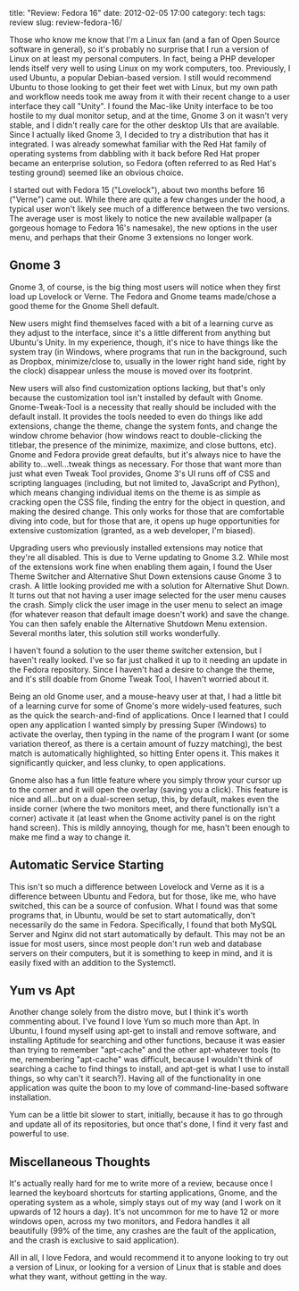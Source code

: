 title: "Review: Fedora 16"
date: 2012-02-05 17:00
category: tech
tags: review
slug: review-fedora-16/

<div class='post'>
<p>Those who know me know that I'm a Linux fan (and a fan of Open Source software in general), so it's probably no surprise that I run a version of Linux on at least my personal computers. In fact, being a PHP developer lends itself very well to using Linux on my work computers, too. Previously, I used Ubuntu, a popular Debian-based version. I still would recommend Ubuntu to those looking to get their feet wet with Linux, but my own path and workflow needs took me away from it with their recent change to a user interface they call "Unity". I found the Mac-like Unity interface to be too hostile to my dual monitor setup, and at the time, Gnome 3 on it wasn't very stable, and I didn't really care for the other desktop UIs that are available. Since I actually liked Gnome 3, I decided to try a distribution that has it integrated. I was already somewhat familiar with the Red Hat family of operating systems from dabbling with it back before Red Hat proper became an enterprise solution, so Fedora (often referred to as Red Hat's testing ground) seemed like an obvious choice.</p><!-- more --><p>I started out with Fedora 15 ("Lovelock"), about two months before 16 ("Verne") came out. While there are quite a few changes under the hood, a typical user won't likely see much of a difference between the two versions. The average user is most likely to notice the new available wallpaper (a gorgeous homage to Fedora 16's namesake), the new options in the user menu, and perhaps that their Gnome 3 extensions no longer work.<br /></p><h2>Gnome 3</h2><p>Gnome 3, of course, is the big thing most users will notice when they first load up Lovelock or Verne. The Fedora and Gnome teams made/chose a good theme for the Gnome Shell default. <br /></p><p>New users might find themselves faced with a bit of a learning curve as they adjust to the interface, since it's a little different from anything but Ubuntu's Unity. In my experience, though, it's nice to have things like the system tray (in Windows, where programs that run in the background, such as Dropbox, minimize/close to, usually in the lower right hand side, right by the clock) disappear unless the mouse is moved over its footprint. <br /></p><p>New users will also find customization options lacking, but that's only because the customization tool isn't installed by default with Gnome. Gnome-Tweak-Tool is a necessity that really should be included with the default install. It provides the tools needed to even do things like add extensions, change the theme, change the system fonts, and change the window chrome behavior (how windows react to double-clicking the titlebar, the presence of the minimize, maximize, and close buttons, etc). Gnome and Fedora provide great defaults, but it's always nice to have the ability to...well...tweak things as necessary. For those that want more than just what even Tweak Tool provides, Gnome 3's UI runs off of CSS and scripting languages (including, but not limited to, JavaScript and Python), which means changing individual items on the theme is as simple as cracking open the CSS file, finding the entry for the object in question, and making the desired change. This only works for those that are comfortable diving into code, but for those that are, it opens up huge opportunities for extensive customization (granted, as a web developer, I'm biased).<br /></p><p>Upgrading users who previously installed extensions may notice that they're all disabled. This is due to Verne updating to Gnome 3.2. While most of the extensions work fine when enabling them again, I found the User Theme Switcher and Alternative Shut Down extensions cause Gnome 3 to crash. A little looking provided me with a solution for Alternative Shut Down. It turns out that not having a user image selected for the user menu causes the crash. Simply click the user image in the user menu to select an image (for whatever reason that default image doesn't work) and save the change. You can then safely enable the Alternative Shutdown Menu extension. Several months later, this solution still works wonderfully.<br /></p><p>I haven't found a solution to the user theme switcher extension, but I haven't really looked. I've so far just chalked it up to it needing an update in the Fedora repository. Since I haven't had a desire to change the theme, and it's still doable from Gnome Tweak Tool, I haven't worried about it.<br /></p><p>Being an old Gnome user, and a mouse-heavy user at that, I had a little bit of a learning curve for some of Gnome's more widely-used features, such as the quick the search-and-find of applications. Once I learned that I could open any application I wanted simply by pressing Super (Windows) to activate the overlay, then typing in the name of the program I want (or some variation thereof, as there is a certain amount of fuzzy matching), the best match is automatically highlighted, so hitting Enter opens it. This makes it significantly quicker, and less clunky, to open applications.<br /></p><p>Gnome also has a fun little feature where you simply throw your cursor up to the corner and it will open the overlay (saving you a click). This feature is nice and all...but on a dual-screen setup, this, by default, makes even the inside corner (where the two monitors meet, and there functionally isn't a corner) activate it (at least when the Gnome activity panel is on the right hand screen). This is mildly annoying, though for me, hasn't been enough to make me find a way to change it.<br /></p><h2>Automatic Service Starting</h2><p>This isn't so much a difference between Lovelock and Verne as it is a difference between Ubuntu and Fedora, but for those, like me, who have switched, this can be a source of confusion. What I found was that some programs that, in Ubuntu, would be set to start automatically, don't necessarily do the same in Fedora. Specifically, I found that both MySQL Server and Nginx did not start automatically by default. This may not be an issue for most users, since most people don't run web and database servers on their computers, but it is something to keep in mind, and it is easily fixed with an addition to the Systemctl.<br /></p><h2>Yum vs Apt</h2><p>Another change solely from the distro move, but I think it's worth commenting about. I've found I love Yum so much more than Apt. In Ubuntu, I found myself using apt-get to install and remove software, and installing Aptitude for searching and other functions, because it was easier than trying to remember "apt-cache" and the other apt-whatever tools (to me, remembering "apt-cache" was difficult, because I wouldn't think of searching a cache to find things to install, and apt-get is what I use to install things, so why can't it search?). Having all of the functionality in one application was quite the boon to my love of command-line-based software installation.<br /></p><p>Yum can be a little bit slower to start, initially, because it has to go through and update all of its repositories, but once that's done, I find it very fast and powerful to use.<br /></p><h2>Miscellaneous Thoughts</h2><p>It's actually really hard for me to write more of a review, because once I learned the keyboard shortcuts for starting applications, Gnome, and the operating system as a whole, simply stays out of my way (and I work on it upwards of 12 hours a day). It's not uncommon for me to have 12 or more windows open, across my two monitors, and Fedora handles it all beautifully (99% of the time, any crashes are the fault of the application, and the crash is exclusive to said application). <br /></p><p>All in all, I love Fedora, and would recommend it to anyone looking to try out a version of Linux, or looking for a version of Linux that is stable and does what they want, without getting in the way.<br /></p></div>
